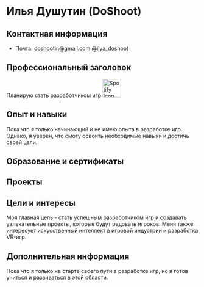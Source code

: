 # Илья Душутин (DoShoot)

## Контактная информация
- Почта: doshootin@gmail.com
[@ilya_doshoot](https://www.instagram.com/ilya_doshoot/)

## Профессиональный заголовок
Планирую стать разработчиком игр
<img src="https://github.com/dheereshagrwal/colored-icons/tree/eca16d7464d089302240951b341c5946e3d4c527/public/icons" alt="Spotify Icon" width="48" height="48">
## Опыт и навыки
Пока что я только начинающий и не имею опыта в разработке игр. Однако, я уверен, что смогу освоить необходимые навыки и достичь своей цели.

## Образование и сертификаты


## Проекты


## Цели и интересы
Моя главная цель - стать успешным разработчиком игр и создавать увлекательные проекты, которые будут радовать игроков. Меня также интересует искусственный интеллект в игровой индустрии и разработка VR-игр.

## Дополнительная информация
Пока что я только на старте своего пути в разработке игр, но я готов учиться и развиваться в этой области.
